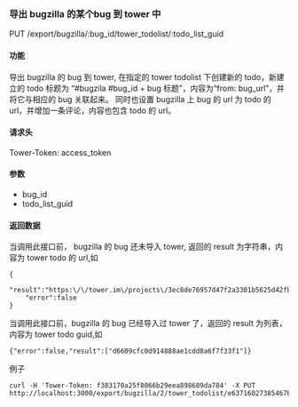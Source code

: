 <!--Meta
category:DTask
title:Export 接口
DO NOT Delete Meta Above -->

### 导出 bugzilla 的某个bug 到 tower 中

PUT /export/bugzilla/:bug_id/tower_todolist/:todo_list_guid

#### 功能
导出 bugzilla 的 bug 到 tower, 在指定的 tower todolist 下创建新的 todo，新建立的 todo 标题为 “#bugzila #bug_id + bug 标题”，内容为“from: bug_url”，并将它与相应的 bug 关联起来。
同时也设置 bugzilla 上 bug 的 url 为 todo 的 url，并增加一条评论，内容也包含 todo 的 url。

#### 请求头
Tower-Token: access_token

#### 参数
* bug_id
* todo_list_guid

#### 返回数据

当调用此接口前， bugzilla 的 bug 还未导入 tower, 返回的 result 为字符串，内容为 tower todo 的 url,如
```
{
	"result":"https:\/\/tower.im\/projects\/3ec8de76957d47f2a3301b5625d42fb2\/todos\/d9bb255f3c6d4deca4c7a127bb90b9be",
	"error":false
}
```

当调用此接口前，bugzilla 的 bug 已经导入过 tower 了，返回的 result 为列表，内容为 tower todo guid,如
```
{"error":false,"result":["d6609cfc0d914888ae1cdd8a6f7f33f1"]}
```

例子
```
curl -H 'Tower-Token: f383170a25f8066b29eea898689da784' -X PUT http://localhost:3000/export/bugzilla/2/tower_todolist/e63716027385467bbd60a0302c488b29/
```